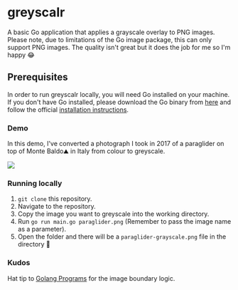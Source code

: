 # greyscalr

A basic Go application that applies a grayscale overlay to PNG images. Please note, due to limitations of the Go image package, this can only support PNG images. The quality isn't great but it does the job for me so I'm happy :joy:

## Prerequisites

In order to run greyscalr locally, you will need Go installed on your machine. If you don't have Go installed, please download the Go binary from [here](https://golang.org/dl/) and follow the official [installation instructions](https://golang.org/doc/install).

### Demo

In this demo, I've converted a photograph I took in 2017 of a paraglider on top of Monte Baldo:mountain: in Italy from colour to greyscale.

![](demo.gif)

### Running locally

1. `git clone` this repository.
2. Navigate to the repository.
3. Copy the image you want to greyscale into the working directory.
4. Run `go run main.go paraglider.png` (Remember to pass the image name as a parameter).
5. Open the folder and there will be a `paraglider-grayscale.png` file in the directory :slightly_smiling_face:

### Kudos

Hat tip to [Golang Programs](https://www.golangprograms.com/) for the image boundary logic.
